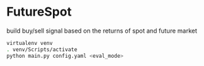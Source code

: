 # FutureSpot
build buy/sell signal based on the returns of spot and future market 


```bash
virtualenv venv
. venv/Scripts/activate
python main.py config.yaml <eval_mode>
```
